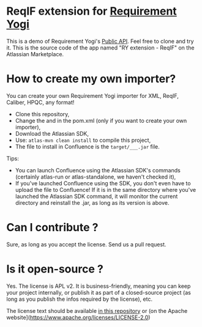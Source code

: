 # ReqIF extension for [Requirement Yogi](https://www.requirementyogi.com/)

This is a demo of Requirement Yogi's [Public API](https://docs.requirementyogi.com/). Feel free to clone and try it.
This is the source code of the app named "RY extension - ReqIF" on the Atlassian Marketplace.

# How to create my own importer?

You can create your own Requirement Yogi importer for XML, ReqIF, Caliber, HPQC, any format!

 - Clone this repository,
 - Change the <groupId> and <artifactId> in the pom.xml (only if you want to create your own importer),
 - Download the Atlassian SDK,
 - Use: `atlas-mvn clean install` to compile this project,
 - The file to install in Confluence is the `target/___.jar` file.

Tips:
 - You can launch Confluence using the Atlassian SDK's commands (certainly atlas-run or atlas-standalone, we haven't checked it),
 - If you've launched Confluence using the SDK, you don't even have to upload the file to Confluence! If it is in
   the same directory where you've launched the Atlassian SDK command, it will monitor the current directory and
   reinstall the .jar, as long as its version is above.

# Can I contribute ?

Sure, as long as you accept the license. Send us a pull request.

# Is it open-source ?

Yes. The license is APL v2. It is business-friendly, meaning you can keep your project internally, or publish it
as part of a closed-source project (as long as you publish the infos required by the license), etc.

The license text should be available [in this repository](src/license/LICENSE.txt)
 or (on the Apache website](https://www.apache.org/licenses/LICENSE-2.0)
